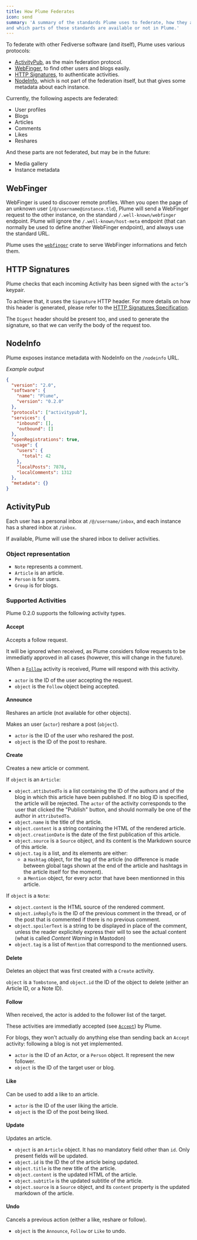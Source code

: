 ```yaml
---
title: How Plume Federates
icon: send
summary: 'A summary of the standards Plume uses to federate, how they are implemented,
and which parts of these standards are available or not in Plume.'
---
```


To federate with other Fediverse software (and itself), Plume uses various 
protocols:

- [ActivityPub](http://activitypub.rocks/), as the main federation protocol.
- [WebFinger](https://webfinger.net/), to find other users and blogs easily.
- [HTTP Signatures](https://tools.ietf.org/id/draft-cavage-http-signatures-01.html), to 
authenticate activities.
- [NodeInfo](http://nodeinfo.diaspora.software/), which is not part of the 
federation itself, but that gives some metadata about each instance.

Currently, the following aspects are federated:

- User profiles
- Blogs
- Articles
- Comments
- Likes
- Reshares

And these parts are not federated, but may be in the future:

- Media gallery
- Instance metadata

## WebFinger

WebFinger is used to discover remote profiles. When you open the page of an unknown 
user (`/@/username@instance.tld`),
Plume will send a WebFinger request to the other instance, on the standard 
`/.well-known/webfinger` endpoint. Plume
will ignore the `/.well-known/host-meta` endpoint (that can normally be used to 
define another WebFinger endpoint),
and always use the standard URL.

Plume uses the [`webfinger`](https://crates.io/crates/webfinger) crate to serve 
WebFinger informations and fetch them.

## HTTP Signatures

Plume checks that each incoming Activity has been signed with the `actor`'s keypair.

To achieve that, it uses the `Signature` HTTP header. For more details on how this 
header is generated, please refer to the [HTTP Signatures 
Specification](https://tools.ietf.org/id/draft-cavage-http-signatures-01.html).

The `Digest` header should be present too, and used to generate the signature, so 
that we can verify the body of the request too.

## NodeInfo

Plume exposes instance metadata with NodeInfo on the `/nodeinfo` URL.

*Example output*

```json
{
  "version": "2.0",
  "software": {
    "name": "Plume",
    "version": "0.2.0"
  },
  "protocols": ["activitypub"],
  "services": {
    "inbound": [],
    "outbound": []
  },
  "openRegistrations": true,
  "usage": {
    "users": {
      "total": 42
    },
    "localPosts": 7878,
    "localComments": 1312
  },
  "metadata": {}
}
```

## ActivityPub

Each user has a personal inbox at `/@/username/inbox`, and each instance has a shared
inbox at `/inbox`.

If available, Plume will use the shared inbox to deliver activities.

### Object representation

- `Note` represents a comment.
- `Article` is an article.
- `Person` is for users.
- `Group` is for blogs.

### Supported Activities

Plume 0.2.0 supports the following activity types.

#### Accept

Accepts a follow request.

It will be ignored when received, as Plume considers follow requests to be 
immediatly approved in all cases (however, this will change in the future).

When a [`Follow`](#follow) activity is received, Plume will respond with this 
activity.

- `actor` is the ID of the user accepting the request.
- `object` is the `Follow` object being accepted.

#### Announce

Reshares an article (not available for other objects).

Makes an user (`actor`) reshare a post (`object`).

- `actor` is the ID of the user who reshared the post.
- `object` is the ID of the post to reshare.

#### Create

Creates a new article or comment.

If `object` is an `Article`:

- `object.attibutedTo` is a list containing the ID of the authors and of the blog
in which this article have been published. If no blog ID is specified, the article 
will be rejected. The `actor` of the activity corresponds to the user that clicked 
the "Publish" button, and should normally be one of the author in `attributedTo`.
- `object.name` is the title of the article.
- `object.content` is a string containing the HTML of the rendered article.
- `object.creationDate` is the date of the first publication of this article.
- `object.source` is a `Source` object, and its content is the Markdown source of 
this article.
- `object.tag` is a list, and its elements are either:
    - a `Hashtag` object, for the tag of the article (no difference is made between 
global tags shown at the end of the article and hashtags in the article itself for 
the
moment).
    - a `Mention` object, for every actor that have been mentionned in this 
article.

If `object` is a `Note`:

- `object.content` is the HTML source of the rendered comment.
- `object.inReplyTo` is the ID of the previous comment in the thread, or of the 
post that is commented if there is no previous comment.
- `object.spoilerText` is a string to be displayed in place of the comment, unless 
the reader explicitely express their will to see the actual content (what is called 
*Content Warning* in Mastodon)
- `object.tag` is a list of `Mention` that correspond to the mentionned users.

#### Delete

Deletes an object that was first created with a `Create` activity.

`object` is a `Tombstone`, and `object.id` the ID of the object to delete (either 
an Article ID, or a Note ID).

#### Follow

When received, the actor is added to the follower list of the target.

These activities are immediatly accepted (see [`Accept`](#accept)) by Plume.

For blogs, they won't actually do anything else than sending back an `Accept` 
activity: following a blog is not yet implemented.

- `actor` is the ID of an Actor, or a `Person` object. It represent the new 
follower.
- `object` is the ID of the target user or blog.

#### Like

Can be used to add a like to an article.

- `actor` is the ID of the user liking the article.
- `object` is the ID of the post being liked.

#### Update

Updates an article.

- `object` is an `Article` object. It has no mandatory field other than `id`. Only 
present fields will be updated.
- `object.id` is the ID the of the article being updated.
- `object.title` is the new title of the article.
- `object.content` is the updated HTML of the article.
- `object.subtitle` is the updated subtitle of the article.
- `object.source` is a `Source` object, and its `content` property is the updated 
markdown of the article.

#### Undo

Cancels a previous action (either a like, reshare or follow).

- `object` is the `Announce`, `Follow` or `Like` to undo.
